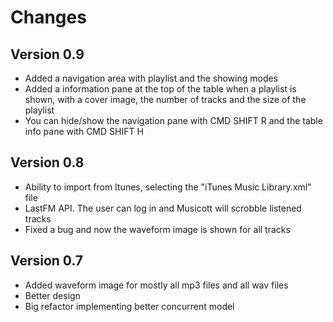 # Changes

## Version 0.9
* Added a navigation area with playlist and the showing modes
* Added a information pane at the top of the table when a playlist is shown, with a cover image,
the number of tracks and the size of the playlist
* You can hide/show the navigation pane with CMD SHIFT R and the table info pane with CMD SHIFT H


## Version 0.8
* Ability to import from Itunes, selecting the "iTunes Music Library.xml" file
* LastFM API. The user can log in and Musicott will scrobble listened tracks
* Fixed a bug and now the waveform image is shown for all tracks

## Version 0.7
* Added waveform image for mostly all mp3 files and all wav files
* Better design
* Big refactor implementing better concurrent model